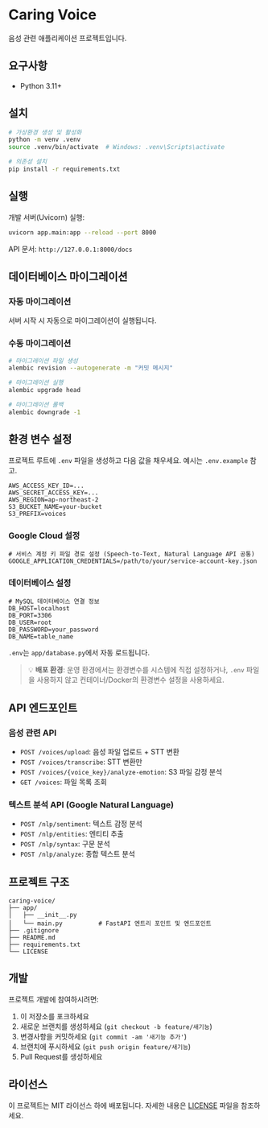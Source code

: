 # Caring Voice

음성 관련 애플리케이션 프로젝트입니다.

## 요구사항

- Python 3.11+

## 설치

```bash
# 가상환경 생성 및 활성화
python -m venv .venv
source .venv/bin/activate  # Windows: .venv\Scripts\activate

# 의존성 설치
pip install -r requirements.txt
```

## 실행

개발 서버(Uvicorn) 실행:

```bash
uvicorn app.main:app --reload --port 8000
```

API 문서: `http://127.0.0.1:8000/docs`

## 데이터베이스 마이그레이션

### 자동 마이그레이션
서버 시작 시 자동으로 마이그레이션이 실행됩니다.

### 수동 마이그레이션
```bash
# 마이그레이션 파일 생성
alembic revision --autogenerate -m "커밋 메시지"

# 마이그레이션 실행
alembic upgrade head

# 마이그레이션 롤백
alembic downgrade -1
```

## 환경 변수 설정

프로젝트 루트에 `.env` 파일을 생성하고 다음 값을 채우세요. 예시는 `.env.example` 참고.

```
AWS_ACCESS_KEY_ID=...
AWS_SECRET_ACCESS_KEY=...
AWS_REGION=ap-northeast-2
S3_BUCKET_NAME=your-bucket
S3_PREFIX=voices
```

### Google Cloud 설정
```
# 서비스 계정 키 파일 경로 설정 (Speech-to-Text, Natural Language API 공통)
GOOGLE_APPLICATION_CREDENTIALS=/path/to/your/service-account-key.json
```

### 데이터베이스 설정
```
# MySQL 데이터베이스 연결 정보
DB_HOST=localhost
DB_PORT=3306
DB_USER=root
DB_PASSWORD=your_password
DB_NAME=table_name
```

`.env`는 `app/database.py`에서 자동 로드됩니다.

> 💡 **배포 환경**: 운영 환경에서는 환경변수를 시스템에 직접 설정하거나, `.env` 파일을 사용하지 않고 컨테이너/Docker의 환경변수 설정을 사용하세요.

## API 엔드포인트

### 음성 관련 API
- `POST /voices/upload`: 음성 파일 업로드 + STT 변환
- `POST /voices/transcribe`: STT 변환만
- `POST /voices/{voice_key}/analyze-emotion`: S3 파일 감정 분석
- `GET /voices`: 파일 목록 조회

### 텍스트 분석 API (Google Natural Language)
- `POST /nlp/sentiment`: 텍스트 감정 분석
- `POST /nlp/entities`: 엔티티 추출
- `POST /nlp/syntax`: 구문 분석
- `POST /nlp/analyze`: 종합 텍스트 분석

## 프로젝트 구조

```
caring-voice/
├── app/
│   ├── __init__.py
│   └── main.py          # FastAPI 엔트리 포인트 및 엔드포인트
├── .gitignore
├── README.md
├── requirements.txt
└── LICENSE
```

## 개발

프로젝트 개발에 참여하시려면:

1. 이 저장소를 포크하세요
2. 새로운 브랜치를 생성하세요 (`git checkout -b feature/새기능`)
3. 변경사항을 커밋하세요 (`git commit -am '새기능 추가'`)
4. 브랜치에 푸시하세요 (`git push origin feature/새기능`)
5. Pull Request를 생성하세요

## 라이선스

이 프로젝트는 MIT 라이선스 하에 배포됩니다. 자세한 내용은 [LICENSE](LICENSE) 파일을 참조하세요.
